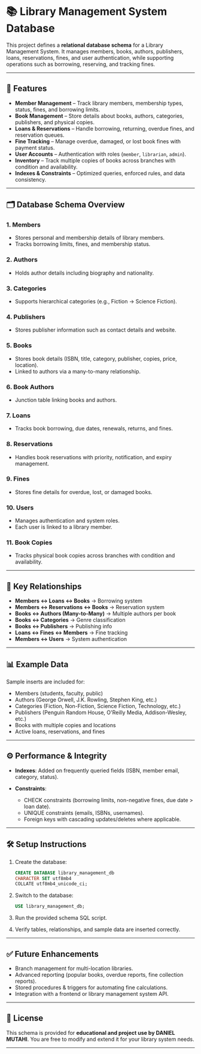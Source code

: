 
# 📚 Library Management System Database

This project defines a **relational database schema** for a Library Management System. It manages members, books, authors, publishers, loans, reservations, fines, and user authentication, while supporting operations such as borrowing, reserving, and tracking fines.

---

## 🚀 Features

* **Member Management** – Track library members, membership types, status, fines, and borrowing limits.
* **Book Management** – Store details about books, authors, categories, publishers, and physical copies.
* **Loans & Reservations** – Handle borrowing, returning, overdue fines, and reservation queues.
* **Fine Tracking** – Manage overdue, damaged, or lost book fines with payment status.
* **User Accounts** – Authentication with roles (`member`, `librarian`, `admin`).
* **Inventory** – Track multiple copies of books across branches with condition and availability.
* **Indexes & Constraints** – Optimized queries, enforced rules, and data consistency.

---

## 🗂️ Database Schema Overview

### 1. **Members**

* Stores personal and membership details of library members.
* Tracks borrowing limits, fines, and membership status.

### 2. **Authors**

* Holds author details including biography and nationality.

### 3. **Categories**

* Supports hierarchical categories (e.g., Fiction → Science Fiction).

### 4. **Publishers**

* Stores publisher information such as contact details and website.

### 5. **Books**

* Stores book details (ISBN, title, category, publisher, copies, price, location).
* Linked to authors via a many-to-many relationship.

### 6. **Book Authors**

* Junction table linking books and authors.

### 7. **Loans**

* Tracks book borrowing, due dates, renewals, returns, and fines.

### 8. **Reservations**

* Handles book reservations with priority, notification, and expiry management.

### 9. **Fines**

* Stores fine details for overdue, lost, or damaged books.

### 10. **Users**

* Manages authentication and system roles.
* Each user is linked to a library member.

### 11. **Book Copies**

* Tracks physical book copies across branches with condition and availability.

---

## 🔑 Key Relationships

* **Members ↔ Loans ↔ Books** → Borrowing system
* **Members ↔ Reservations ↔ Books** → Reservation system
* **Books ↔ Authors (Many-to-Many)** → Multiple authors per book
* **Books ↔ Categories** → Genre classification
* **Books ↔ Publishers** → Publishing info
* **Loans ↔ Fines ↔ Members** → Fine tracking
* **Members ↔ Users** → System authentication

---

## 📊 Example Data

Sample inserts are included for:

* Members (students, faculty, public)
* Authors (George Orwell, J.K. Rowling, Stephen King, etc.)
* Categories (Fiction, Non-Fiction, Science Fiction, Technology, etc.)
* Publishers (Penguin Random House, O'Reilly Media, Addison-Wesley, etc.)
* Books with multiple copies and locations
* Active loans, reservations, and fines

---

## ⚙️ Performance & Integrity

* **Indexes**: Added on frequently queried fields (ISBN, member email, category, status).
* **Constraints**:

  * CHECK constraints (borrowing limits, non-negative fines, due date > loan date).
  * UNIQUE constraints (emails, ISBNs, usernames).
  * Foreign keys with cascading updates/deletes where applicable.

---

## 🛠️ Setup Instructions

1. Create the database:

   ```sql
   CREATE DATABASE library_management_db 
   CHARACTER SET utf8mb4 
   COLLATE utf8mb4_unicode_ci;
   ```
2. Switch to the database:

   ```sql
   USE library_management_db;
   ```
3. Run the provided schema SQL script.
4. Verify tables, relationships, and sample data are inserted correctly.

---

## ✅ Future Enhancements

* Branch management for multi-location libraries.
* Advanced reporting (popular books, overdue reports, fine collection reports).
* Stored procedures & triggers for automating fine calculations.
* Integration with a frontend or library management system API.

---

## 📌 License

This schema is provided for **educational and project use by DANIEL MUTAHI**. You are free to modify and extend it for your library system needs.

---



